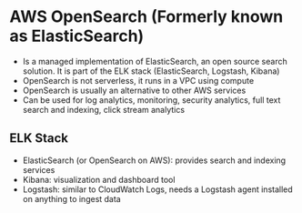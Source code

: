 # AWS OpenSearch (Formerly known as ElasticSearch)

- Is a managed implementation of ElasticSearch, an open source search solution. It is part of the ELK stack (ElasticSearch, Logstash, Kibana)
- OpenSearch is not serverless, it runs in a VPC using compute
- OpenSearch is usually an alternative to other AWS services
- Can be used for log analytics, monitoring, security analytics, full text search and indexing, click stream analytics

## ELK Stack

- ElasticSearch (or OpenSearch on AWS): provides search and indexing services
- Kibana: visualization and dashboard tool
- Logstash: similar to CloudWatch Logs, needs a Logstash agent installed on anything to ingest data


